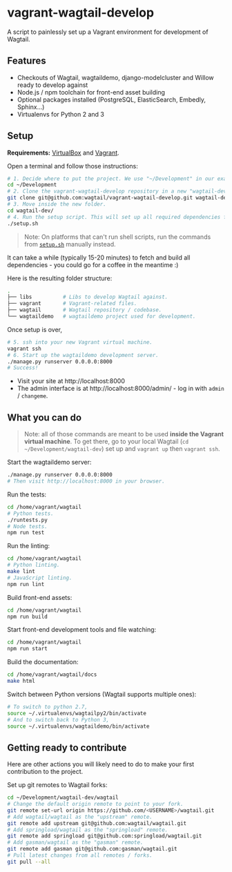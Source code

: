 vagrant-wagtail-develop
=======================

A script to painlessly set up a Vagrant environment for development of Wagtail.

Features
--------
* Checkouts of Wagtail, wagtaildemo, django-modelcluster and Willow ready to develop against
* Node.js / npm toolchain for front-end asset building
* Optional packages installed (PostgreSQL, ElasticSearch, Embedly, Sphinx...)
* Virtualenvs for Python 2 and 3

Setup
-----

**Requirements:** [VirtualBox](https://www.virtualbox.org/) and [Vagrant](https://www.vagrantup.com/).

Open a terminal and follow those instructions:

```sh
# 1. Decide where to put the project. We use "~/Development" in our examples.
cd ~/Development
# 2. Clone the vagrant-wagtail-develop repository in a new "wagtail-dev" folder.
git clone git@github.com:wagtail/vagrant-wagtail-develop.git wagtail-dev
# 3. Move inside the new folder.
cd wagtail-dev/
# 4. Run the setup script. This will set up all required dependencies for you.
./setup.sh
```

> Note: On platforms that can't run shell scripts, run the commands from [`setup.sh`](setup.sh) manually instead.

It can take a while (typically 15-20 minutes) to fetch and build all dependencies - you could go for a coffee in the meantime :)

Here is the resulting folder structure:

```sh
.
├── libs          # Libs to develop Wagtail against.
├── vagrant       # Vagrant-related files.
├── wagtail       # Wagtail repository / codebase.
└── wagtaildemo   # wagtaildemo project used for development.
```

Once setup is over,

```sh
# 5. ssh into your new Vagrant virtual machine.
vagrant ssh
# 6. Start up the wagtaildemo development server.
./manage.py runserver 0.0.0.0:8000
# Success!
```

- Visit your site at http://localhost:8000
- The admin interface is at http://localhost:8000/admin/ - log in with `admin` / `changeme`.

What you can do
---------------

> Note: all of those commands are meant to be used **inside the Vagrant virtual machine**. To get there, go to your local Wagtail (`cd ~/Development/wagtail-dev`) set up and `vagrant up` then `vagrant ssh`.

Start the wagtaildemo server:

```sh
./manage.py runserver 0.0.0.0:8000
# Then visit http://localhost:8000 in your browser.
```

Run the tests:

```sh
cd /home/vagrant/wagtail
# Python tests.
./runtests.py
# Node tests.
npm run test
```

Run the linting:

```sh
cd /home/vagrant/wagtail
# Python linting.
make lint
# JavaScript linting.
npm run lint
```

Build front-end assets:

```sh
cd /home/vagrant/wagtail
npm run build
```

Start front-end development tools and file watching:

```sh
cd /home/vagrant/wagtail
npm run start
```

Build the documentation:

```sh
cd /home/vagrant/wagtail/docs
make html
```

Switch between Python versions (Wagtail supports multiple ones):

```sh
# To switch to python 2.7,
source ~/.virtualenvs/wagtailpy2/bin/activate
# And to switch back to Python 3,
source ~/.virtualenvs/wagtaildemo/bin/activate
```

Getting ready to contribute
---------------------------

Here are other actions you will likely need to do to make your first contribution to the project.

Set up git remotes to Wagtail forks:

```sh
cd ~/Development/wagtail-dev/wagtail
# Change the default origin remote to point to your fork.
git remote set-url origin https://github.com/<USERNAME>/wagtail.git
# Add wagtail/wagtail as the "upstream" remote.
git remote add upstream git@github.com:wagtail/wagtail.git
# Add springload/wagtail as the "springload" remote.
git remote add springload git@github.com:springload/wagtail.git
# Add gasman/wagtail as the "gasman" remote.
git remote add gasman git@github.com:gasman/wagtail.git
# Pull latest changes from all remotes / forks.
git pull --all
```
